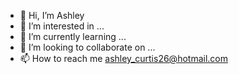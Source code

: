 - 👋 Hi, I’m Ashley
- 👀 I’m interested in ...
- 🌱 I’m currently learning ...
- 💞️ I’m looking to collaborate on ...
- 📫 How to reach me ashley_curtis26@hotmail.com

<!---
amc2623/amc2623 is a ✨ special ✨ repository because its `README.md` (this file) appears on your GitHub profile.
You can click the Preview link to take a look at your changes.
--->
